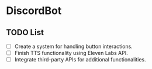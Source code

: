 # DiscordBot

## TODO List
- [ ] Create a system for handling button interactions.
- [ ] Finish TTS functionality using Eleven Labs API.
- [ ] Integrate third-party APIs for additional functionalities.